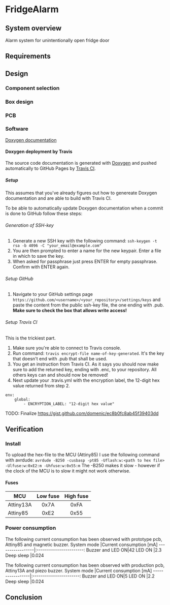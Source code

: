 # FridgeAlarm

## System overview
Alarm system for unintentionally open fridge door

## Requirements

## Design
### Component selection


### Box design

### PCB

### Software
[Doxygen documentation](http://dea82.github.io/FridgeAlarm)

#### Doxygen deployment by Travis
The source code documentation is generated with [Doxygen](http://www.doxygen.com) and pushed automatically to GitHub Pages by [Travis CI](http://www.travis-ci.org).

##### Setup
This assumes that you've already figures out how to genereate Doxygen documentation and are able to build with Travis CI.

To be able to automatically update Doxygen documentation when a commit is done to GitHub follow these steps:
###### Generation of SSH-key
1. Generate a new SSH key with the following command: 
`ssh-keygen -t rsa -b 4096 -C "your_email@example.com"`
2. You are then prompted to enter a name for the new keypair. Enter a file in which to save the key.
3. When asked for passphrase just press ENTER for empty passphrase. Confirm with ENTER again.

###### Setup GitHub
1. Navigate to your GitHub settings page `https://github.com/<username>/<your_repository>/settings/keys` and paste the content from the public ssh-key file, the one ending with .pub. **Make sure to check the box that allows write access!**

###### Setup Travis CI
This is the trickiest part.
1. Make sure you're able to connect to Travis console.
2. Run command: `travis encrypt-file name-of-key-generated`.
It's the key that doesn't end with .pub that shall be used.
3. You get an instruction from Travis CI. As it says you should now make sure to add the returned key, ending with .enc, to your repository. All others keys can and should now be removed!
4. Next update your .travis.yml with the encryption label, the 12-digit hex value returned from step 2.
```
env:
	global:
    	- ENCRYPTION_LABEL: "12-digit hex value"
```
TODO: Finalize
https://gist.github.com/domenic/ec8b0fc8ab45f39403dd





## Verification


### Install
To upload the hex-file to the MCU (Attiny85) I use the following command with avrdude:
`avrdude -B250 -cusbasp -pt85 -Uflash:w:<path to hex file> -Ulfuse:w:0xE2:m -Uhfuse:w:0x55:m`
The -B250 makes it slow - however if the clock of the MCU is to slow it might not work otherwise.

#### Fuses
|MCU      |Low fuse|High fuse|
|---------|:------:|:-------:|
|Attiny13A|0x7A    |0xFA     |
|Attiny85 |0xE2    |0x55     |
### Power consumption
The following current consumption has been observed with prototype pcb, Attiny85 and magnetic buzzer.
System mode      |Current consumption [mA]
-----------------|:-----------------------:
Buzzer and LED ON|42
LED ON			 |2.3
Deep sleep		 |0.024

The following current consumption has been observed with production pcb, Attiny13A and piezo buzzer.
System mode      |Current consumption [mA]
-----------------|:-----------------------:
Buzzer and LED ON|5
LED ON			 |2.2
Deep sleep		 |0.024


## Conclusion





